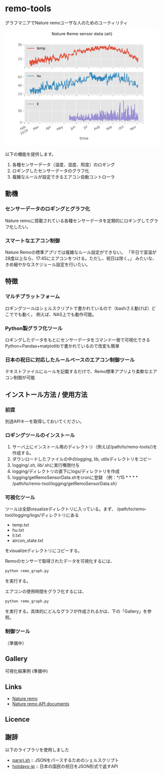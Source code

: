 # remo-tools
 グラフマニアでNature remoユーザな人のためのユーティリティ

![sample_images](https://github.com/mixsoda/remo-tools/blob/master/images/visualize_sensor_data_all.png?raw=true "sample")


以下の機能を提供します。
1. 各種センサーデータ（温度、湿度、照度）のロギング
2. ロギングしたセンサーデータのグラフ化
3. 複雑なルールが設定できるエアコン自動コントローラ

## 動機
### センサーデータのロギングとグラフ化
Nature remoに搭載されている各種センサーデータを定期的にロギングしてグラフ化したい。

### スマートなエアコン制御
Nature Remoの標準アプリでは複雑なルール設定ができない。
「平日で室温が28度以上なら、17:45にエアコンをつける。ただし、祝日は除く。」
みたいな、きめ細やかなスケジュール設定を行いたい。

## 特徴
### マルチプラットフォーム
ロギングツールはシェルスクリプトで書かれているので（bashさえ動けば）どこででも動く。
例えば、NAS上でも動作可能。

### Python製グラフ化ツール
ロギングしたデータをもとにセンサーデータをコマンド一発で可視化できる
Python+Pandas+matplotlibで書かれているので改変も簡単

### 日本の祝日に対応したルールベースのエアコン制御ツール
テキストファイルにルールを記載するだけで、Remo標準アプリより柔軟なエアコン制御が可能

## インストール方法 / 使用方法
### 前提
別途APIキーを取得しておいてください。

### ロギングツールのインストール
1. サーバ上にインストール用のディレクトリ（例えば/path/to/remo-tools/)を作成する。
2. ダウンロードしたファイルの中のlogging, lib, utilsディレクトリをコピー
3. logging/*.sh, lib/*.shに実行権限付与
4. logging/ディレクトリの直下にlogs/ディレクトリを作成
5. logging/getRemoSensorData.shをcronに登録
（例：*/15 * * * * /path/to/remo-tool/logging/getRemoSensorData.sh）

### 可視化ツール
ツールは全部visualizeディレクトリに入っている。まず、
/path/to/remo-tool/logging/logs/ディレクトリにある
- temp.txt
- hu.txt
- il.txt
- aircon_state.txt

をvisualizeディレクトリにコピーする。

Remoのセンサーで取得されたデータを可視化するには、
```bash
python remo_graph.py
```
を実行する。

エアコンの使用時間をグラフ化するには、
```bash
python remo_graph.py
```
を実行する。具体的にどんなグラフが作成されるかは、下の「Gallery」を参照。


### 制御ツール
（準備中）

## Gallery
可視化結果例
(準備中)

## Links
- [Nature remo](https://nature.global/)
- [Nature remo API documents](https://developer.nature.global/)

## Licence

## 謝辞
以下のライブラリを使用しました
- [parsrj.sh](https://github.com/ShellShoccar-jpn/Parsrs) :: JSONをパースするためのシェルスクリプト
- [holidays-jp](https://github.com/holidays-jp) :: 日本の国民の祝日をJSON形式で返すAPI